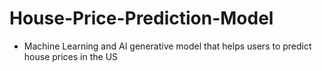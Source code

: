 # House-Price-Prediction-Model
- Machine Learning and AI generative model that helps users to predict house prices in the US 
